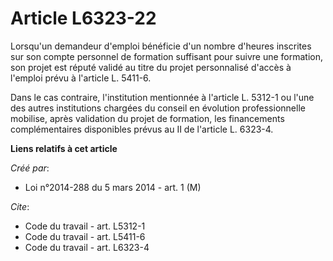 # Article L6323-22

Lorsqu'un demandeur d'emploi bénéficie d'un nombre d'heures inscrites sur son compte personnel de formation suffisant pour
suivre une formation, son projet est réputé validé au titre du projet personnalisé d'accès à l'emploi prévu à l'article L.
5411-6. 

Dans le cas contraire, l'institution mentionnée à l'article L. 5312-1 ou l'une des autres institutions chargées du conseil en
évolution professionnelle mobilise, après validation du projet de formation, les financements complémentaires disponibles
prévus au II de l'article L. 6323-4.

**Liens relatifs à cet article**

_Créé par_:

  - Loi n°2014-288 du 5 mars 2014 - art. 1 (M)

_Cite_:

  - Code du travail - art. L5312-1
  - Code du travail - art. L5411-6
  - Code du travail - art. L6323-4
